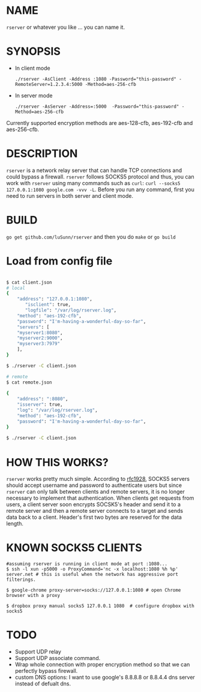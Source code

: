 # NAME
`rserver` or whatever you like ... you can name it.

# SYNOPSIS

 * In client mode
 
	 `./rserver -AsClient -Address :1080 -Password="this-password" -RemoteServer=1.2.3.4:5000 -Method=aes-256-cfb`
	
 * In server mode
 
	 `./rserver -AsServer -Address=:5000  -Password="this-password" -Method=aes-256-cfb`
	 
 Currently supported encryption methods are aes-128-cfb, aes-192-cfb and aes-256-cfb.
 
# DESCRIPTION
`rserver` is a network relay server that can handle TCP connections and could bypass a firewall. `rserver` follows SOCKS5 protocol and thus, you can work with `rserver` using many commands such as `curl`:
`curl --socks5 127.0.0.1:1080 google.com -vvv -L`. Before you run any command, first you need to run servers in both server and client mode.

# BUILD
 `go get github.com/luSunn/rserver` and then you do `make` or `go build`

# Load from config file


``` bash

$ cat client.json
# local
{
   	"address": "127.0.0.1:1080",
       "isclient": true,
       "logfile": "/var/log/rserver.log",
	"method": "aes-192-cfb",
	"password": "I'm-having-a-wonderful-day-so-far",
	"servers": [
	"myserver1:8080",
	"myserver2:9000",
	"myserver3:7979"	
	],
}

$ ./rserver -C client.json

# remote
$ cat remote.json 
	
{
	"address": ":8080",
	"isserver": true,
	"log": "/var/log/rserver.log",
	"method": "aes-192-cfb",
	"password": "I'm-having-a-wonderful-day-so-far",
}
	
$ ./rserver -C client.json


```

# HOW THIS WORKS?
`rserver` works pretty much simple. According to [rfc1928](https://tools.ietf.org/html/rfc1928), SOCKS5 servers should accept username and password to authenticate users but since `rserver` can only talk between clients and remote servers, it is no longer necessary to implement that authentication. When clients get requests from users, a client server soon encrypts SOCSK5's header and send it to a remote server and then a remote server connects to a target and sends data back to a client. Header's first two bytes are reserved for the data length.

# KNOWN SOCKS5 CLIENTS


	#assuming rserver is running in client mode at port :1080...
	$ ssh -l xun -p5000 -o ProxyCommand='nc -x localhost:1080 %h %p' server.net # this is useful when the network has aggressive port filterings.
	
	$ google-chrome proxy-server=socks://127.0.0.1:1080 # open Chrome browser with a proxy
	
	$ dropbox proxy manual socks5 127.0.0.1 1080  # configure dropbox with socks5
	
# TODO
 * Support UDP relay
 * Support UDP associate command.
 * Wrap whole connection with proper encryption method so that we can perfectly bypass firewall.
 * custom DNS options: I want to use google's 8.8.8.8 or 8.8.4.4 dns server instead of defualt dns.
